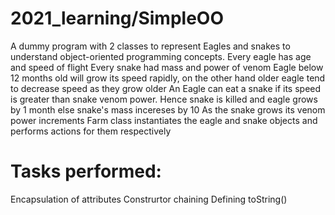 # 2021_learning/SimpleOO
A dummy program with 2 classes to represent Eagles and snakes to understand object-oriented programming concepts.
Every eagle has age and speed of flight
Every snake had mass and power of venom
Eagle below 12 months old will grow its speed rapidly, on the other hand older eagle tend to decrease speed as they grow older
An Eagle can eat a snake if its speed is greater than snake venom power. Hence snake is killed and eagle grows by 1 month
else snake's mass incereses by 10
As the snake grows its venom power increments
Farm class instantiates the eagle and snake objects and performs actions for them respectively
# Tasks performed:
Encapsulation of attributes 
Construrtor chaining
Defining toString()
